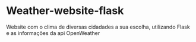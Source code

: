 # Weather-website-flask
 Website com o clima de diversas cidadades a sua escolha, utilizando Flask e as informações da api OpenWeather
